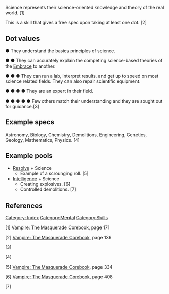 Science represents their science-oriented knowledge and theory of the
real world. [1]

This is a skill that gives a free spec upon taking at least one dot. [2]

## Dot values

● They understand the basics principles of science.

● ● They can accurately explain the competing science-based theories of
the <a href="Embrace" class="wikilink" title="Embrace">Embrace</a> to
another.

● ● ● They can run a lab, interpret results, and get up to speed on most
science related fields. They can also repair scientific equipment.

● ● ● ● They are an expert in their field.

● ● ● ● ● Few others match their understanding and they are sought out
for guidance.[3]

## Example specs

Astronomy, Biology, Chemistry, Demolitions, Engineering, Genetics,
Geology, Mathematics, Physics. [4]

## Example pools

- [Resolve](./resolve.md) +
  Science
  - Example of a scrounging roll. [5]
- [Intelligence](./intelligence.md) + Science
  - Creating explosives. [6]
  - Controlled demolitions. [7]

## References

<a href="Category:_Index" class="wikilink"
title="Category: Index">Category: Index</a>
<a href="Category:Mental" class="wikilink"
title="Category:Mental">Category:Mental</a>
<a href="Category:Skills" class="wikilink"
title="Category:Skills">Category:Skills</a>

[1] <a href="Vampire:_The_Masquerade_Corebook" class="wikilink"
title="Vampire: The Masquerade Corebook">Vampire: The Masquerade
Corebook</a>, page 171

[2] <a href="Vampire:_The_Masquerade_Corebook" class="wikilink"
title="Vampire: The Masquerade Corebook">Vampire: The Masquerade
Corebook</a>, page 136

[3]

[4]

[5] <a href="Vampire:_The_Masquerade_Corebook" class="wikilink"
title="Vampire: The Masquerade Corebook">Vampire: The Masquerade
Corebook</a>, page 334

[6] <a href="Vampire:_The_Masquerade_Corebook" class="wikilink"
title="Vampire: The Masquerade Corebook">Vampire: The Masquerade
Corebook</a>, page 408

[7]

